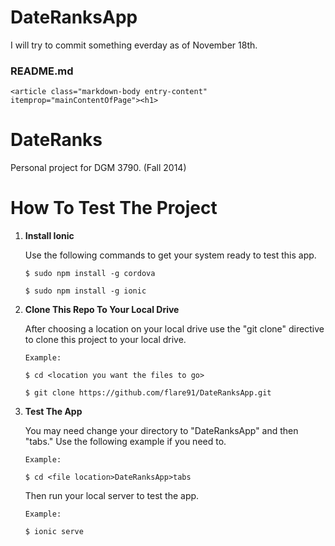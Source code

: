 DateRanksApp
============

<p>I will try to commit something everday as of November 18th.</p>

<div id="readme" class="boxed-group flush clearfix announce instapaper_body md">
    <h3>
      <span class="octicon octicon-book"></span>
      README.md
    </h3>

    <article class="markdown-body entry-content" itemprop="mainContentOfPage"><h1>
<h1><a id="user-content-dateranks" class="anchor" href="#dateranks" aria-hidden="true"><span class="octicon octicon-link"></span></a>DateRanks</h1>

<p>Personal project for DGM 3790. (Fall 2014)</p>

<h1>
<a id="user-content-how-to-test-the-project" class="anchor" href="#how-to-test-the-project" aria-hidden="true"><span class="octicon octicon-link"></span></a>How To Test The Project</h1>

<ol class="task-list">
<li>
<p><strong>Install Ionic</strong></p>

<p>Use the following commands to get your system ready to test this app.</p>

<pre><code>$ sudo npm install -g cordova

$ sudo npm install -g ionic
</code></pre>
</li>
<li>
<p><strong>Clone This Repo To Your Local Drive</strong></p>

<p>After choosing a location on your local drive use the "git clone" directive to clone this project to your local drive.</p>

<pre><code>Example:

$ cd &lt;location you want the files to go&gt;

$ git clone https://github.com/flare91/DateRanksApp.git
</code></pre>
</li>
<li>
<p><strong>Test The App</strong></p>

<p>You may need change your directory to "DateRanksApp" and then "tabs." Use the following example if you need to.</p>

<pre><code>Example:

$ cd &lt;file location&gt;DateRanksApp&gt;tabs
</code></pre>

<p>Then run your local server to test the app.</p>

<pre><code>Example:

$ ionic serve
</code></pre>
</li>
</ol>